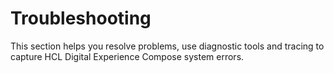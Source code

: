 # Troubleshooting

This section helps you resolve problems, use diagnostic tools and tracing to capture HCL Digital Experience Compose system errors.

